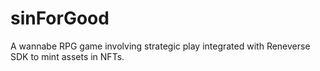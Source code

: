 # sinForGood
A wannabe RPG game involving strategic play integrated with Reneverse SDK to mint assets in NFTs. 
